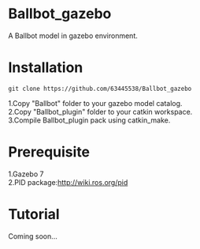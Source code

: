 # Ballbot_gazebo
A Ballbot model in gazebo environment.

# Installation
```
git clone https://github.com/63445538/Ballbot_gazebo
```
1.Copy "Ballbot" folder to your gazebo model catalog.  
2.Copy "Ballbot_plugin" folder to your catkin workspace.  
3.Compile Ballbot_plugin pack using catkin_make.  

# Prerequisite
1.Gazebo 7  
2.PID package:http://wiki.ros.org/pid

# Tutorial
Coming soon…
